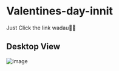 # Valentines-day-innit
Just Click the link wadau🌹🌹
## Desktop View
![image](https://github.com/watchout254/Valentines-day-innit/assets/88248852/0f002781-ff5d-4037-96ea-5819a44d57ee)
